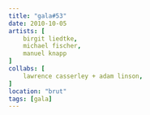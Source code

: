 ```yaml
---
title: "gala#53"
date: 2010-10-05
artists: [
    birgit liedtke,
    michael fischer,
    manuel knapp
]
collabs: [
    lawrence casserley + adam linson,
]
location: "brut"
tags: [gala]
---
```

